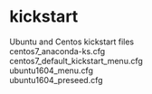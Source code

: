 # kickstart
Ubuntu and Centos kickstart files  
centos7_anaconda-ks.cfg  
centos7_default_kickstart_menu.cfg   
ubuntu1604_menu.cfg  
ubuntu1604_preseed.cfg    
